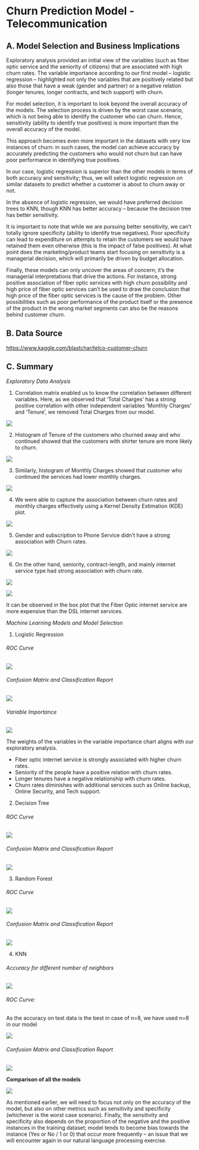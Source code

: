 # Churn Prediction Model - Telecommunication

## A. Model Selection and Business Implications  

Exploratory analysis provided an initial view of the variables (such as fiber optic service and the seniority of citizens) that are associated with high churn rates. The variable importance according to our first model – logistic regression – highlighted not only the variables that are positively related but also those that have a weak (gender and partner) or a negative relation (longer tenures, longer contracts, and tech support) with churn.  

For model selection, it is important to look beyond the overall accuracy of the models. The selection process is driven by the worst case scenario, which is not being able to identify the customer who can churn. Hence, sensitivity (ability to identify true positives) is more important than the overall accuracy of the model.  

This approach becomes even more important in the datasets with very low instances of churn: in such cases, the model can achieve accuracy by accurately predicting the customers who would not churn but can have poor performance in identifying true positives.  

In our case, logistic regression is superior than the other models in terms of both accuracy and sensitivity; thus, we will select logistic regression on similar datasets to predict whether a customer is about to churn away or not.  

In the absence of logistic regression, we would have preferred decision trees to KNN, though KNN has better accuracy – because the decision tree has better sensitivity.  

It is important to note that while we are pursuing better sensitivity, we can’t totally ignore specificity (ability to identify true negatives). Poor specificity can lead to expenditure on attempts to retain the customers we would have retained them even otherwise (this is the impact of false positives). At what point does the marketing/product teams start focusing on sensitivity is a managerial decision, which will primarily be driven by budget allocation.  

Finally, these models can only uncover the areas of concern; it’s the managerial interpretations that drive the actions. For instance, strong positive association of fiber optic services with high churn possibility and high price of fiber optic services can’t be used to draw the conclusion that high price of the fiber optic services is the cause of the problem. Other possibilities such as poor performance of the product itself or the presence of the product in the wrong market segments can also be the reasons behind customer churn.  

## B. Data Source  
https://www.kaggle.com/blastchar/telco-customer-churn  

## C. Summary  

_Exploratory Data Analysis_  

1. Correlation matrix enabled us to know the correlation between different variables. Here, as we observed that ‘Total Charges’ has a strong positive correlation with other independent variables ‘Monthly Charges’ and ‘Tenure’, we removed Total Charges from our model.  

![](ML_Images/Correlation_Matrix.png)  

2. Histogram of Tenure of the customers who churned away and who continued showed that the customers with shirter tenure are more likely to churn.  

![](ML_Images/Tenure.png)  

3. Similarly, histogram of Monthly Charges showed that customer who continued the services had lower monthly charges.  

![](ML_Images/Monthly_Charges.png)  

4. We were able to capture the association between churn rates and monthly charges effectively using a Kernel Density Estimation (KDE) plot.  

![](ML_Images/Monthly_Charges_KDE.png)  

5. Gender and subscription to Phone Service didn’t have a strong association with Churn rates.  

![](ML_Images/Gender_Phone.png)  

6. On the other hand, seniority, contract-length, and mainly internet service type had strong association with churn rate.  

![](ML_Images/Contract_Seniority.png)  

![](ML_Images/Fiber_Optic.png)  

It can be observed in the box plot that the Fiber Optic internet service are more expensive than the DSL internet services.  

_Machine Learning Models and Model Selection_  

1. Logistic Regression

###### ROC Curve  

![](ML_Images/Logistic_ROC.png)  

###### Confusion Matrix and Classification Report  

![](ML_Images/Logistic_Report.png)  

###### Variable Importance  

![](ML_Images/Logistic_Variable_Importance.png)  

The weights of the variables in the variable importance chart aligns with our exploratory analysis.  
- Fiber optic internet service is strongly associated with higher churn rates.  
- Seniority of the people have a positive relation with churn rates.  
- Longer tenures have a negative relationship with churn rates.  
- Churn rates diminishes with additional services such as Online backup, Online Security, and Tech support.  

2. Decision Tree  

###### ROC Curve  

![](ML_Images/Decision_ROC.png)  

###### Confusion Matrix and Classification Report  

![](ML_Images/Decision_Report.png)  

3. Random Forest  

###### ROC Curve  

![](ML_Images/.png)  

###### Confusion Matrix and Classification Report  

![](ML_Images/Decision_Report.png)  

4. KNN  

###### Accuracy for different number of neighbors  

![](ML_Images/KNN_n_Selection.png)  

###### ROC Curve: ######
As the accuracy on test data is the best in case of n=8, we have used n=8 in our model  

![](ML_Images/KNN_ROC.png)  

###### Confusion Matrix and Classification Report  

![](ML_Images/KNN_Report.png)  

**Comparison of all the models**  

![](ML_Images/Model_Comparison.png)  

As mentioned earlier, we will need to focus not only on the accuracy of the model, but also on other metrics such as sensitivity and specificity (whichever is the worst case scenario). Finally, the sensitivity and specificity also depends on the proportion of the negative and the positive instances in the training dataset; model tends to become bias towards the instance (Yes or No / 1 or 0) that occur more frequently – an issue that we will encounter again in our natural language processing exercise.  
